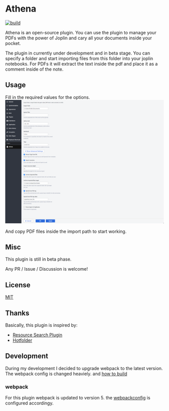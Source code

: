 # Athena

[![build](https://github.com/makaanneo/joplin-plugin-athena/actions/workflows/ci.yml/badge.svg)](https://github.com/makaanneo/joplin-plugin-athena/actions/workflows/ci.yml)

Athena is an open-source plugin. You can use the plugin to manage your PDFs with the power of Joplin and cary all your documents inside your pocket.

The plugin in currently under development and in beta stage. You can specify a folder and start importing files from this folder into your joplin notebooks. For PDFs it will extract the text inside the pdf and place it as a comment inside of the note.

## Usage

Fill in the required values for the options.
![Image](assets/JoplinOptions.png)

And copy PDF files inside the import path to start working.

## Misc

This plugin is still in beta phase.

Any PR / Issue / Discussion is welcome!

## License

[MIT](LICENSE.md)

## Thanks

Basically, this plugin is inspired by:
* [Resource Search Plugin](https://github.com/roman-r-m/joplin-plugin-resource-search)
* [Hotfolder](https://github.com/JackGruber/joplin-plugin-hotfolder)

## Development

During my development I decided to upgrade webpack to the latest version. The webpack config is changed heaviely.
and [how to build](GENERATOR_DOC.md)

### webpack

For this plugin webpack is updated to version 5. the [webpackconfig](webpack.config.js) is configured accordingy.
